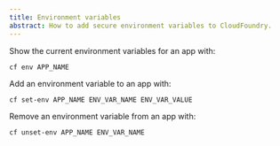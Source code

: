 ```yaml
---
title: Environment variables
abstract: How to add secure environment variables to CloudFoundry.
---
```


Show the current environment variables for an app with:

    cf env APP_NAME

Add an environment variable to an app with:

    cf set-env APP_NAME ENV_VAR_NAME ENV_VAR_VALUE

Remove an environment variable from an app with:

    cf unset-env APP_NAME ENV_VAR_NAME
